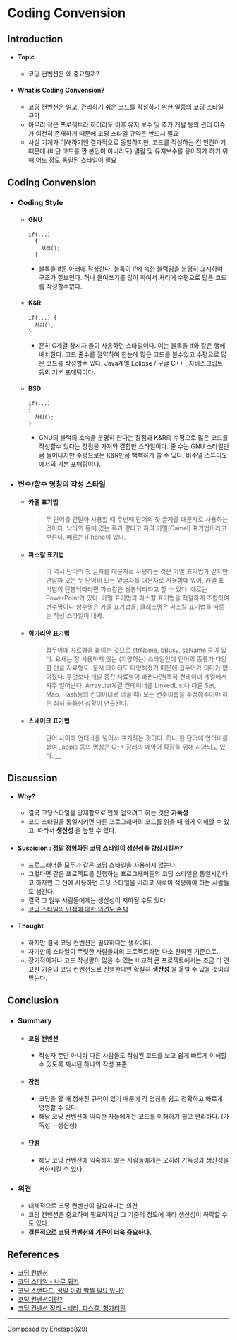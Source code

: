 # Coding Convension

## Introduction
* #### Topic
  * 코딩 컨벤션은 왜 중요할까?
* #### What is Coding Convension?
  * 코딩 컨벤션은 읽고, 관리하기 쉬운 코드를 작성하기 위한 일종의 코딩 스타일 규약
  * 아무리 작은 프로젝트라 하더라도 이후 유지 보수 및 추가 개발 등의 관리 이슈가 여전히 존재하기 때문에 코딩 스타일 규약은 반드시 필요
  * 사실 기계가 이해하기엔 결과적으로 동일하지만, 코드를 작성하는 건 인간이기 때문에 (비단 코드를 짠 본인이 아니라도) 열람 및 유지보수를 용이하게 하기 위해 어느 정도 통일된 스타일이 필요

## Coding Convension
* ### Coding Style
  * #### GNU
    ```
    if(...)
      {
        처리();
      }
    ```
    * 블록을 if문 아래에 작성한다. 블록이 if에 속한 블럭임을 분명히 표시하여 구조가 잘보인다. 허나 들여쓰기를 많이 하여서 처리에 수평으로 많은 코드를 작성할수없다.
  * #### K&R
    ```
    if(...) {
      처리();
    }
    ```
    * 흔히 C계열 창시자 들이 사용하던 스타일이다. 여는 블록을 if와 같은 행에 배치한다. 코드 줄수를 절약하여 한눈에 많은 코드를 볼수있고 수평으로 많은 코드를 작성할수 있다. Java계열 Eclipse / 구글 C++ , 자바스크립트 등의 기본 포매팅이다.
  * #### BSD
    ```
    if(...)
    {
      처리();
    }
    ```
    * GNU의 블럭의 소속을 분명히 한다는 장점과 K&R의 수평으로 많은 코드를 작성할수 있다는 장점을 가져와 결합한 스타일이다. 줄 수는 GNU 스타일만큼 늘어나지만 수평으로는 K&R만큼 빽빽하게 쓸 수 있다. 비주얼 스튜디오에서의 기본 포매팅이다.
* ### 변수/함수 명칭의 작성 스타일
  * #### 카멜 표기법
    > 두 단어를 연달아 사용할 때 두번째 단어의 첫 글자를 대문자로 사용하는 것이다. 낙타의 등에 있는 혹과 같다고 하여 카멜(Camel) 표기법이라고 부른다. 예로는 iPhone이 있다.

  * #### 파스칼 표기법
    > 이 역시 단어의 첫 글자를 대문자로 사용하는 것은 카멜 표기법과 같지만 연달아 오는 두 단어의 모든 앞글자를 대문자로 사용함에 있어, 카멜 표기법이 단봉낙타라면 파스칼은 쌍봉낙타라고 할 수 있다. 예로는 PowerPoint가 있다. 카멜 표기법과 파스칼 표기법을 적절하게 조합하여 변수명이나 함수명은 카멜 표기법을, 클래스명은 파스칼 표기법을 따르는 작성 스타일이 대세.

  * #### 헝가리안 표기법
    > 접두어에 자료형을 붙이는 것으로 strName, bBusy, szName 등이 있다. 요새는 잘 사용하지 않는 (지양하는) 스타일인데 언어의 종류가 다양한 만큼 자료형도, 문서 데이터도 다양해졌기 때문에 접두어가 의미가 없어졌다. 무엇보다 개발 중간 자료형이 바뀐다면(특히 컨테이너 계열에서 자주 일어난다. ArrayList계열 컨테이너를 LinkedList나 다른 Set, Map, Hash등의 컨테이너로 바꿀 때) 모든 변수이름을 수정해주어야 하는 심히 골룸한 상황이 연출된다.

  * #### 스네이크 표기법
    > 단어 사이에 언더바를 넣어서 표기하는 것이다. 허나 한 단어에 언더바를 붙여 _apple 등의 명칭은 C++ 장래의 예약어 확장을 위해 지양되고 있다.
__

## Discussion
* #### Why?
  * 결국 코딩스타일을 강제함으로 인해 얻으려고 하는 것은 **가독성**
  * 코드 스타일을 통일시키면 다른 프로그래머의 코드를 읽을 때 쉽게 이해할 수 있고, 따라서 **생산성** 을 높일 수 있다.
* #### Suspicion : 정말 정형화된 코딩 스타일이 생산성을 향상시킬까?
  * 프로그래머들 모두가 같은 코딩 스타일을 사용하지 않는다.
  * 그렇다면 같은 프로젝트를 진행하는 프로그래머들의 코딩 스타일을 통일시킨다고 하자면 그 전에 사용하던 코딩 스타일을 버리고 새로이 적응해야 하는 사람들도 생긴다.
  * 결국 그 일부 사람들에게는 생산성이 저하될 수도 있다.
  * [코딩 스타일의 단점에 대한 의견도 존재](http://www.gamedevforever.com/116)
* #### Thought
  * 하지만 결국 코딩 컨벤션은 필요하다는 생각이다.
  * 자기만의 스타일이 뚜렷한 사람들과의 프로젝트라면 다소 완화된 기준으로..
  * 장기적이거나 코드 작성량이 많을 수 있는 비교적 큰 프로젝트에서는 조금 더 견고한 기준의 코딩 컨벤션으로 진행한다면 확실히 **생산성** 을 올릴 수 있을 것이라 믿는다.

## Conclusion
* ### Summary
  * #### 코딩 컨벤션
    * 작성자 뿐만 아니라 다른 사람들도 작성된 코드를 보고 쉽게 빠르게 이해할 수 있도록 제시된 하나의 작성 표준
  * #### 장점
    * 코딩을 할 때 정해진 규칙이 있기 때문에 각 명칭을 쉽고 정확하고 빠르게 명명할 수 있다.
    * 해당 코딩 컨벤션에 익숙한 자들에게는 코드를 이해하기 쉽고 편리하다. (가독성 + 생산성)
  * #### 단점
    * 해당 코딩 컨벤션에 익숙하지 않는 사람들에게는 오히려 가독성과 생산성을 저하시킬 수 있다.
* ### 의견
  * 대체적으로 코딩 컨벤션이 필요하다는 의견
  * 코딩 컨벤션은 중요하며 필요하지만 그 기준의 정도에 따라 생산성이 하락할 수도 있다.
  * **결론적으로 코딩 컨벤션의 기준이 더욱 중요하다.**

## References
* [코딩 컨벤션](https://github.com/nhnent/fe.javascript/wiki/%EC%BD%94%EB%94%A9-%EC%BB%A8%EB%B2%A4%EC%85%98)
* [코딩 스타일 - 나무 위키](https://namu.wiki/w/%EC%BD%94%EB%94%A9%20%EC%8A%A4%ED%83%80%EC%9D%BC)
* [코딩 스탠다드, 정말 이리 빡셀 필요 있나?](http://www.gamedevforever.com/116)
* [코딩 컨벤션이란?](http://blog.naver.com/ellay06/120169655861)
* [코딩 컨벤션 정리 - 낙타, 파스칼, 헝가리안](http://tapito.tistory.com/29)

___

Composed by [Eric(spb829)](https://github.com/spb829)